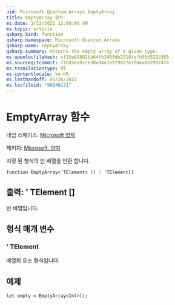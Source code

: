 ```yaml
---
uid: Microsoft.Quantum.Arrays.EmptyArray
title: EmptyArray 함수
ms.date: 1/23/2021 12:00:00 AM
ms.topic: article
qsharp.kind: function
qsharp.namespace: Microsoft.Quantum.Arrays
qsharp.name: EmptyArray
qsharp.summary: Returns the empty array of a given type.
ms.openlocfilehash: cf15e61862bb64fb3408db2318fafb56d532b365
ms.sourcegitcommit: 71605ea9cc630e84e7ef29027e1f0ea06299747e
ms.translationtype: MT
ms.contentlocale: ko-KR
ms.lasthandoff: 01/26/2021
ms.locfileid: "98846171"
---
```

# <a name="emptyarray-function"></a>EmptyArray 함수

네임 스페이스: [Microsoft 양자](xref:Microsoft.Quantum.Arrays)

패키지: [Microsoft. 양자](https://nuget.org/packages/Microsoft.Quantum.QSharp.Core)


지정 된 형식의 빈 배열을 반환 합니다.

```qsharp
function EmptyArray<'TElement> () : 'TElement[]
```


## <a name="output--telement"></a>출력: ' TElement []

빈 배열입니다.

## <a name="type-parameters"></a>형식 매개 변수

### <a name="telement"></a>' TElement

배열의 요소 형식입니다.

## <a name="example"></a>예제

```qsharp
let empty = EmptyArray<Int>();
```